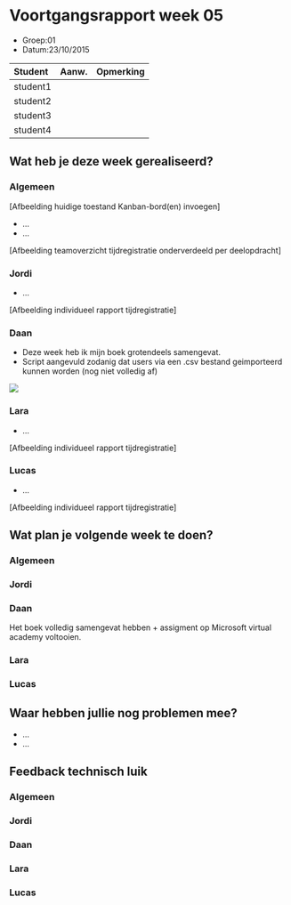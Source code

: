 # Voortgangsrapport week 05

* Groep:01
* Datum:23/10/2015

| Student  | Aanw. | Opmerking |
| :---     | :---  | :---      |
| student1 |       |           |
| student2 |       |           |
| student3 |       |           |
| student4 |       |           |

## Wat heb je deze week gerealiseerd?

### Algemeen

[Afbeelding huidige toestand Kanban-bord(en) invoegen]

* ...
* ...

[Afbeelding teamoverzicht tijdregistratie onderverdeeld per deelopdracht]

### Jordi

* ...

[Afbeelding individueel rapport tijdregistratie]

### Daan

* Deze week heb ik mijn boek grotendeels samengevat.
* Script aangevuld zodanig dat users via een .csv bestand geimporteerd kunnen worden (nog niet volledig af)

![](https://github.com/HoGentTIN/ops3-g01/blob/master/weekrapport/img/Week5_Daan_toggle.PNG)

### Lara

* ...

[Afbeelding individueel rapport tijdregistratie]

### Lucas

* ...

[Afbeelding individueel rapport tijdregistratie]

## Wat plan je volgende week te doen?

### Algemeen
### Jordi
### Daan
Het boek volledig samengevat hebben + assigment op Microsoft virtual academy voltooien.
### Lara
### Lucas

## Waar hebben jullie nog problemen mee?

* ...
* ...

## Feedback technisch luik

### Algemeen

### Jordi
### Daan
### Lara
### Lucas


